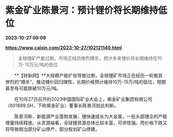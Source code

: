 # 紫金矿业陈景河：预计锂价将长期维持低位

**2023-10-27 09:09**

**https://www.caixin.com/2023-10-27/102121140.html**

> 全球锂矿产能过剩，市场正经历惨烈搏杀，预计未来锂价将长期维持在10万-15万元/吨的低位

  

　　**【财新网】**大规模产能扩张导致过剩，全球锂矿市场正在经历一轮极其惨烈的“搏杀”，推动锂价回归理性，长期价格预计维持10万-15万/吨的低位，短期甚至有可能跌破10万元/吨。

　　在10月27日召开的2023中国国际矿业大会上，紫金矿业集团有限公司（601899.SH，下称紫金矿业）董事长陈景河如此判断。

　　陈景河称，新能源产业蓬勃发展，锂快速成长为大金属，一批头部锂企的产能增量持续释放。从资源端看，全球锂资源总体比较丰富，可供性强。而价格下跌又将导致相当部分矿山停产，部分规划矿山停建。